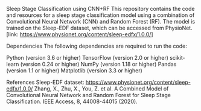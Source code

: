 Sleep Stage Classification using CNN+RF
This repository contains the code and resources for a sleep stage classification model using a combination of Convolutional Neural Network (CNN) and Random Forest (RF). The model is trained on the Sleep-EDF dataset, which can be accessed from PhysioNet.
[link: https://www.physionet.org/content/sleep-edfx/1.0.0/]

Dependencies
The following dependencies are required to run the code:

Python (version 3.6 or higher)
TensorFlow (version 2.0 or higher)
scikit-learn (version 0.24 or higher)
NumPy (version 1.18 or higher)
Pandas (version 1.1 or higher)
Matplotlib (version 3.3 or higher)

References
Sleep-EDF dataset: https://www.physionet.org/content/sleep-edfx/1.0.0/
Zhang, X., Zhu, X., You, Z. et al. A Combined Model of Convolutional Neural Network and Random Forest for Sleep Stage Classification. IEEE Access, 8, 44008-44015 (2020).
